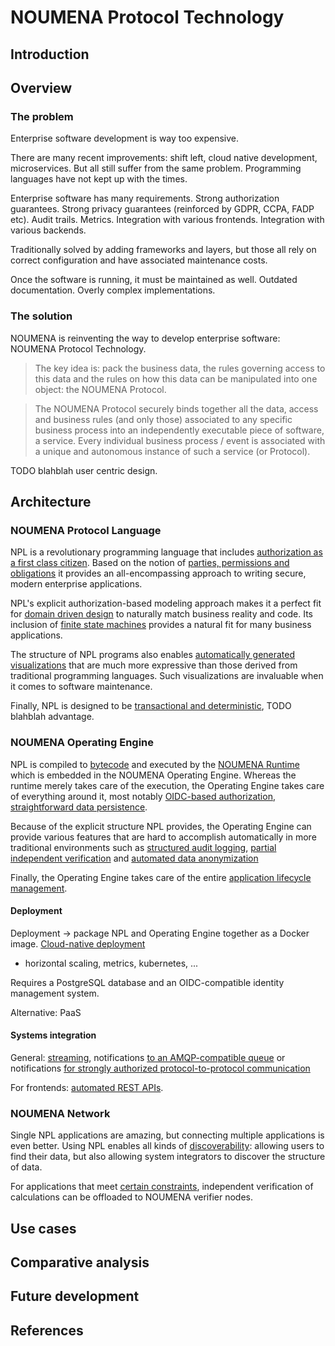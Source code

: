 # NOUMENA Protocol Technology

## Introduction

## Overview

### The problem

Enterprise software development is way too expensive.

There are many recent improvements: shift left, cloud native development, microservices. But all still suffer from the
same problem. Programming languages have not kept up with the times.

Enterprise software has many requirements. Strong authorization guarantees. Strong privacy guarantees (reinforced by
GDPR, CCPA, FADP etc). Audit trails. Metrics. Integration with various frontends. Integration with various backends.

Traditionally solved by adding frameworks and layers, but those all rely on correct configuration and have associated
maintenance costs.

Once the software is running, it must be maintained as well. Outdated documentation. Overly complex implementations.

### The solution

NOUMENA is reinventing the way to develop enterprise software: NOUMENA Protocol Technology.

> The key idea is: pack the business data, the rules governing access to this data and the rules on how this data can be
> manipulated into one object: the NOUMENA Protocol.

> The NOUMENA Protocol securely binds together all the data, access and business rules (and only those) associated
> to any specific business process into an independently executable piece of software, a service. Every individual
> business process / event is associated with a unique and autonomous instance of such a service (or Protocol).

TODO blahblah user centric design.

## Architecture

### NOUMENA Protocol Language

NPL is a revolutionary programming language that includes [authorization as a first class citizen](authorization.md).
Based on the notion of [parties, permissions and obligations](Design_Philosophy.md) it provides an all-encompassing
approach to writing secure, modern enterprise applications.

NPL's explicit authorization-based modeling approach makes it a perfect fit for [domain driven design](ddd.md) to
naturally match business reality and code. Its inclusion of [finite state machines](fsm.md) provides a natural fit for
many business applications.

The structure of NPL programs also enables [automatically generated visualizations](visualization.md) that are much more
expressive than those derived from traditional programming languages. Such visualizations are invaluable when it comes
to software maintenance.

Finally, NPL is designed to be [transactional and deterministic](TransactionalDeterministicLanguage.md), TODO blahblah
advantage.

### NOUMENA Operating Engine

NPL is compiled to [bytecode](bytecode.md) and executed by the [NOUMENA Runtime](runtime.md) which is embedded in the
NOUMENA Operating Engine. Whereas the runtime merely takes care of the execution, the Operating Engine takes care of
everything around it, most notably [OIDC-based authorization](party_and_OIDC.md),
[straightforward data persistence](persistence.md).

Because of the explicit structure NPL provides, the Operating Engine can provide various features that are hard to
accomplish automatically in more traditional environments such
as [structured audit logging](audit.md), [partial independent verification](verification.md)
and [automated data anonymization](anonymization.md)

Finally, the Operating Engine takes care of the entire [application lifecycle management](migrations.md).

#### Deployment

Deployment -> package NPL and Operating Engine together as a Docker image. [Cloud-native deployment](cloud-native.md)

- horizontal scaling, metrics, kubernetes, ...

Requires a PostgreSQL database and an OIDC-compatible identity management system.

Alternative: PaaS

#### Systems integration

General: [streaming](reactive-applications.md), notifications [to an AMQP-compatible queue](amqp.md) or
notifications [for strongly authorized protocol-to-protocol communication](multinode.md)

For frontends: [automated REST APIs](npl_apis.md).

### NOUMENA Network

Single NPL applications are amazing, but connecting multiple applications is even better. Using NPL enables all kinds
of [discoverability](discoverability.md): allowing users to find their data, but also allowing system integrators to
discover the structure of data.

For applications that meet [certain constraints](verification.md#limitations), independent verification of calculations
can be offloaded to NOUMENA verifier nodes.

## Use cases

## Comparative analysis

## Future development

## References
